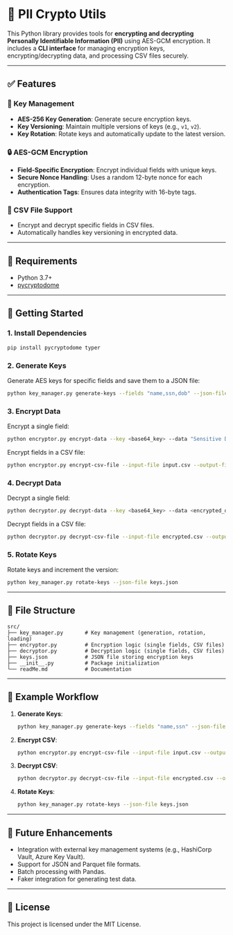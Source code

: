 # 🔐 PII Crypto Utils

This Python library provides tools for **encrypting and decrypting Personally Identifiable Information (PII)** using AES-GCM encryption. It includes a **CLI interface** for managing encryption keys, encrypting/decrypting data, and processing CSV files securely.

---

## ✅ Features

### 🔑 Key Management
- **AES-256 Key Generation**: Generate secure encryption keys.
- **Key Versioning**: Maintain multiple versions of keys (e.g., `v1`, `v2`).
- **Key Rotation**: Rotate keys and automatically update to the latest version.

### 🔒 AES-GCM Encryption
- **Field-Specific Encryption**: Encrypt individual fields with unique keys.
- **Secure Nonce Handling**: Uses a random 12-byte nonce for each encryption.
- **Authentication Tags**: Ensures data integrity with 16-byte tags.

### 📂 CSV File Support
- Encrypt and decrypt specific fields in CSV files.
- Automatically handles key versioning in encrypted data.

---

## 🧰 Requirements

- Python 3.7+
- [pycryptodome](https://pypi.org/project/pycryptodome/)

---

## 🚀 Getting Started

### 1. Install Dependencies
```bash
pip install pycryptodome typer
```

### 2. Generate Keys
Generate AES keys for specific fields and save them to a JSON file:
```bash
python key_manager.py generate-keys --fields "name,ssn,dob" --json-file keys.json
```

### 3. Encrypt Data
Encrypt a single field:
```bash
python encryptor.py encrypt-data --key <base64_key> --data "Sensitive Data"
```

Encrypt fields in a CSV file:
```bash
python encryptor.py encrypt-csv-file --input-file input.csv --output-file encrypted.csv --keys-file keys.json
```

### 4. Decrypt Data
Decrypt a single field:
```bash
python decryptor.py decrypt-data --key <base64_key> --data <encrypted_data>
```

Decrypt fields in a CSV file:
```bash
python decryptor.py decrypt-csv-file --input-file encrypted.csv --output-file decrypted.csv --keys-file keys.json
```

### 5. Rotate Keys
Rotate keys and increment the version:
```bash
python key_manager.py rotate-keys --json-file keys.json
```

---

## 📂 File Structure

```
src/
├── key_manager.py       # Key management (generation, rotation, loading)
├── encryptor.py         # Encryption logic (single fields, CSV files)
├── decryptor.py         # Decryption logic (single fields, CSV files)
├── keys.json            # JSON file storing encryption keys
├── __init__.py          # Package initialization
└── readMe.md            # Documentation
```

---

## 🧪 Example Workflow

1. **Generate Keys**:
   ```bash
   python key_manager.py generate-keys --fields "name,ssn" --json-file keys.json
   ```

2. **Encrypt CSV**:
   ```bash
   python encryptor.py encrypt-csv-file --input-file input.csv --output-file encrypted.csv --keys-file keys.json
   ```

3. **Decrypt CSV**:
   ```bash
   python decryptor.py decrypt-csv-file --input-file encrypted.csv --output-file decrypted.csv --keys-file keys.json
   ```

4. **Rotate Keys**:
   ```bash
   python key_manager.py rotate-keys --json-file keys.json
   ```

---

## 🔄 Future Enhancements

- Integration with external key management systems (e.g., HashiCorp Vault, Azure Key Vault).
- Support for JSON and Parquet file formats.
- Batch processing with Pandas.
- Faker integration for generating test data.

---

## 📜 License

This project is licensed under the MIT License.